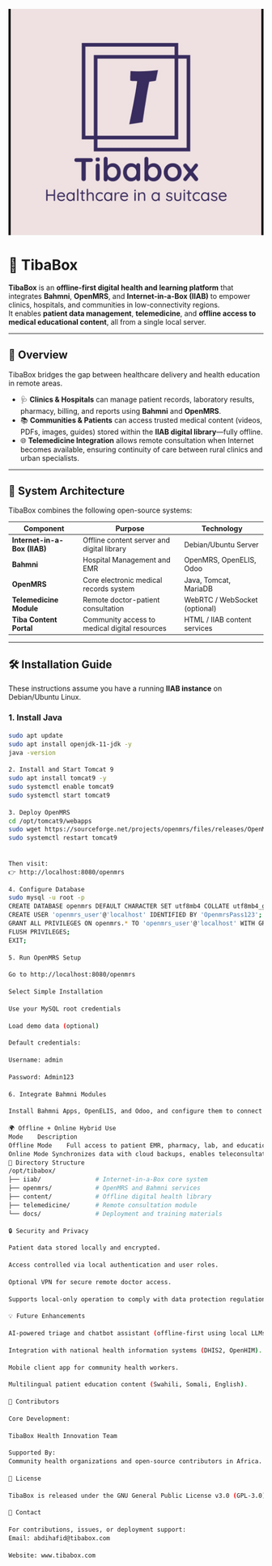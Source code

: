 
![alt text](/tiba.jpeg)
# 🏥 TibaBox

**TibaBox** is an **offline-first digital health and learning platform** that integrates **Bahmni**, **OpenMRS**, and **Internet-in-a-Box (IIAB)** to empower clinics, hospitals, and communities in low-connectivity regions.  
It enables **patient data management**, **telemedicine**, and **offline access to medical educational content**, all from a single local server.

---
## 🚀 Overview

TibaBox bridges the gap between healthcare delivery and health education in remote areas.

- 🩺 **Clinics & Hospitals** can manage patient records, laboratory results, pharmacy, billing, and reports using **Bahmni** and **OpenMRS**.
- 📚 **Communities & Patients** can access trusted medical content (videos, PDFs, images, guides) stored within the **IIAB digital library**—fully offline.
- 🌐 **Telemedicine Integration** allows remote consultation when Internet becomes available, ensuring continuity of care between rural clinics and urban specialists.

---

## 🧩 System Architecture

TibaBox combines the following open-source systems:

| Component | Purpose | Technology |
|------------|----------|-------------|
| **Internet-in-a-Box (IIAB)** | Offline content server and digital library | Debian/Ubuntu Server |
| **Bahmni** | Hospital Management and EMR | OpenMRS, OpenELIS, Odoo |
| **OpenMRS** | Core electronic medical records system | Java, Tomcat, MariaDB |
| **Telemedicine Module** | Remote doctor-patient consultation | WebRTC / WebSocket (optional) |
| **Tiba Content Portal** | Community access to medical digital resources | HTML / IIAB content services |

---

## 🛠️ Installation Guide

These instructions assume you have a running **IIAB instance** on Debian/Ubuntu Linux.

### 1. Install Java
```bash
sudo apt update
sudo apt install openjdk-11-jdk -y
java -version

2. Install and Start Tomcat 9
sudo apt install tomcat9 -y
sudo systemctl enable tomcat9
sudo systemctl start tomcat9

3. Deploy OpenMRS
cd /opt/tomcat9/webapps
sudo wget https://sourceforge.net/projects/openmrs/files/releases/OpenMRS_Platform_2.3.3/openmrs.war
sudo systemctl restart tomcat9


Then visit:
👉 http://localhost:8080/openmrs

4. Configure Database
sudo mysql -u root -p
CREATE DATABASE openmrs DEFAULT CHARACTER SET utf8mb4 COLLATE utf8mb4_general_ci;
CREATE USER 'openmrs_user'@'localhost' IDENTIFIED BY 'OpenmrsPass123';
GRANT ALL PRIVILEGES ON openmrs.* TO 'openmrs_user'@'localhost' WITH GRANT OPTION;
FLUSH PRIVILEGES;
EXIT;

5. Run OpenMRS Setup

Go to http://localhost:8080/openmrs

Select Simple Installation

Use your MySQL root credentials

Load demo data (optional)

Default credentials:

Username: admin

Password: Admin123

6. Integrate Bahmni Modules

Install Bahmni Apps, OpenELIS, and Odoo, and configure them to connect to your OpenMRS database as per Bahmni documentation.

🌍 Offline + Online Hybrid Use
Mode	Description
Offline Mode	Full access to patient EMR, pharmacy, lab, and educational resources without Internet.
Online Mode	Synchronizes data with cloud backups, enables teleconsultations, and pushes health reports to central servers.
📂 Directory Structure
/opt/tibabox/
├── iiab/               # Internet-in-a-Box core system
├── openmrs/            # OpenMRS and Bahmni services
├── content/            # Offline digital health library
├── telemedicine/       # Remote consultation module
└── docs/               # Deployment and training materials

🔒 Security and Privacy

Patient data stored locally and encrypted.

Access controlled via local authentication and user roles.

Optional VPN for secure remote doctor access.

Supports local-only operation to comply with data protection regulations.

💡 Future Enhancements

AI-powered triage and chatbot assistant (offline-first using local LLMs).

Integration with national health information systems (DHIS2, OpenHIM).

Mobile client app for community health workers.

Multilingual patient education content (Swahili, Somali, English).

👥 Contributors

Core Development:

TibaBox Health Innovation Team

Supported By:
Community health organizations and open-source contributors in Africa.

📜 License

TibaBox is released under the GNU General Public License v3.0 (GPL-3.0).

📧 Contact

For contributions, issues, or deployment support:
Email: abdihafid@tibabox.com

Website: www.tibabox.com
